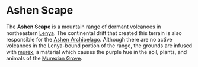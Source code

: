 # Ashen Scape

The **Ashen Scape** is a mountain range of dormant volcanoes in northeastern [Lenya](index.md). The continental drift that created this terrain is also responsible for the [Ashen Archipelago](../ashen-archipelago.md). Although there are no active volcanoes in the Lenya-bound portion of the range, the grounds are infused with [murex](../../../ch-6-mote-treasures/murex/), a material which causes the purple hue in the soil, plants, and animals of the [Murexian Grove](murexian-grove.md).
